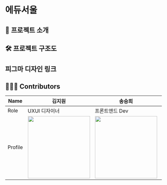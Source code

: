 # 에듀서울 

## 📢 프로젝트 소개


## 🛠 프로젝트 구조도


## 피그마 디자인 링크


## 👩🏻‍💻 Contributors

|Name|김지원|송승희|목정아|최유선|김수민|
|------|---|---|---|---|---|
|Role|UXUI 디자이너|프론트앤드 Dev|프론트앤드 Dev|백앤드 Dev|AI / ML Dev|
|Profile|<img width="200" src="https://github.com/AlwaysFighting/SeoulEducation_AppService/assets/87655596/68b770ed-45cc-417a-bf11-5f0901e616e7"/>|<img width="200" src="https://github.com/AlwaysFighting/SeoulEducation_AppService/assets/87655596/63efe682-cc1b-4636-bf18-e70b868c15fb"/>|<img width="200" src="https://github.com/AlwaysFighting/SeoulEducation_AppService/assets/87655596/5a52883e-1cc9-4f91-a88e-e16c9828d9d5"/>|<img width="200" src="https://github.com/AlwaysFighting/SeoulEducation_AppService/assets/87655596/3ad8548d-bae9-47ed-b1ac-fd32f806aa15"/>|<img width="200" src="https://github.com/AlwaysFighting/SeoulEducation_AppService/assets/87655596/e6626890-3d95-41e7-aa09-2a1ae4d20adc"/>|
